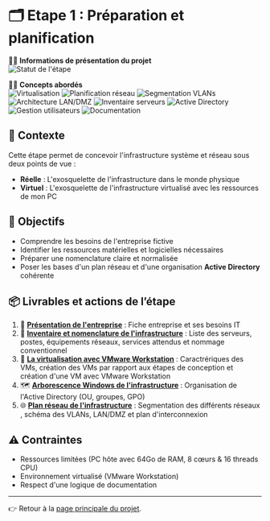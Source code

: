 # 🗂️ Etape 1 : Préparation et planification

🔹💼 **Informations de présentation du projet**  
![Statut de l'étape](https://img.shields.io/badge/statut%20de%20l'étape-terminée-brightgreen)

🔹🧭 **Concepts abordés**  
![Virtualisation](https://img.shields.io/badge/Virtualisation%20%26%20infrastructure-🧩-blue)
![Planification réseau](https://img.shields.io/badge/Planification%20%26%20conception%20réseau-🗂️-blue)
![Segmentation VLANs](https://img.shields.io/badge/Segmentation%20réseau%20%26%20VLANs-🧱-blue)
![Architecture LAN/DMZ](https://img.shields.io/badge/Architecture%20LAN%20%2F%20DMZ-🌐-blue)
![Inventaire serveurs](https://img.shields.io/badge/Inventaire%20%26%20nomenclature%20serveurs-🧾-blue)
![Active Directory](https://img.shields.io/badge/Administration%20AD%20%2F%20Domain%20Controler-🪟-blue)
![Gestion utilisateurs](https://img.shields.io/badge/Gestion%20utilisateurs%20%2F%20groupes%20%2F%20OU-🧍-blue)
![Documentation](https://img.shields.io/badge/Documentation%20technique-🧾-blue)

## 📝 Contexte
Cette étape permet de concevoir l'infrastructure système et réseau sous deux points de vue :
- **Réelle** : L'exosquelette de l'infrastructure dans le monde physique
- **Virtuel** : L'exosquelette de l'infrastructure virtualisé avec les ressources de mon PC

## 🎯 Objectifs
- Comprendre les besoins de l'entreprise fictive
- Identifier les ressources matérielles et logicielles nécessaires
- Préparer une nomenclature claire et normalisée
- Poser les bases d'un plan réseau et d'une organisation **Active Directory** cohérente

## 📦 Livrables et actions de l’étape
1. 🏢 **[Présentation de l'entreprise](./1-entreprise.md)** : Fiche entreprise et ses besoins IT
2. 🧾 **[Inventaire et nomenclature de l'infrastructure](./2-inventaire.md)** : Liste des serveurs, postes, équipements réseaux, services attendus et nommage conventionnel
3. 💽 **[La virtualisation avec VMware Workstation](./3-vmware.md)** : Caractrériques des VMs, création des VMs par rapport aux étapes de conception et création d'une VM avec VMware Workstation
4. 🗺️ **[Arborescence Windows de l'infrastructure](./4-arborescence.md)** : Organisation de l'Active Directory (OU, groupes, GPO)
5. 🌐 **[Plan réseau de l'infrastructure](./5-plan.md)** : Segmentation des différents réseaux , schéma des VLANs, LAN/DMZ et plan d'interconnexion

## ⚠️ Contraintes
- Ressources limitées (PC hôte avec 64Go de RAM, 8 cœurs & 16 threads CPU)
- Environnement virtualisé (VMware Workstation)
- Respect d'une logique de documentation

---

👉 Retour à la [page principale du projet](/README.md).